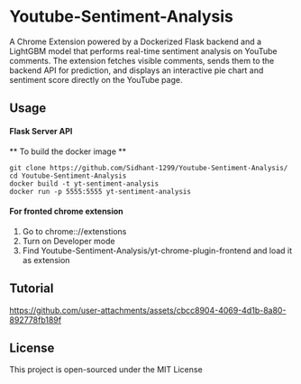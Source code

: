 # Youtube-Sentiment-Analysis

A Chrome Extension powered by a Dockerized Flask backend and a LightGBM model that performs real-time sentiment analysis on YouTube comments.
The extension fetches visible comments, sends them to the backend API for prediction, and displays an interactive pie chart and sentiment score directly on the YouTube page.

## Usage

#### Flask Server API

** To build the docker image **
```
git clone https://github.com/Sidhant-1299/Youtube-Sentiment-Analysis/
cd Youtube-Sentiment-Analysis
docker build -t yt-sentiment-analysis
docker run -p 5555:5555 yt-sentiment-analysis
```

#### For fronted chrome extension

1. Go to chrome:://extenstions
2. Turn on Developer mode
3. Find Youtube-Sentiment-Analysis/yt-chrome-plugin-frontend and load it as extension



## Tutorial 
https://github.com/user-attachments/assets/cbcc8904-4069-4d1b-8a80-892778fb189f


## License
This project is open-sourced under the MIT License